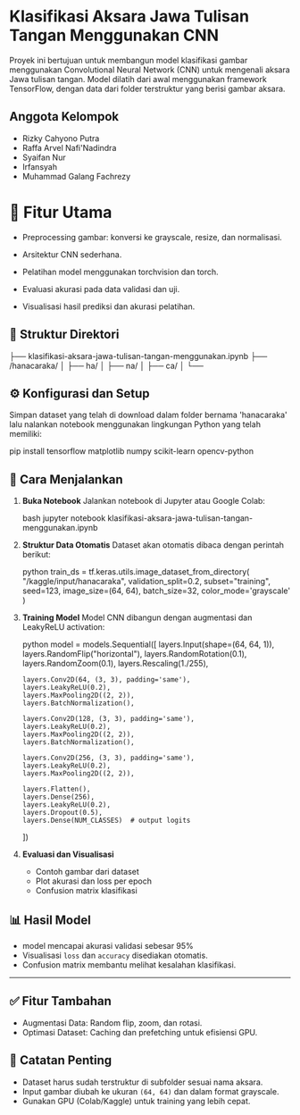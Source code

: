 
# Klasifikasi Aksara Jawa Tulisan Tangan Menggunakan CNN

Proyek ini bertujuan untuk membangun model klasifikasi gambar menggunakan Convolutional Neural Network (CNN)  untuk mengenali aksara Jawa tulisan tangan. Model dilatih dari awal menggunakan framework TensorFlow, dengan data dari folder terstruktur yang berisi gambar aksara.

## Anggota Kelompok
- Rizky Cahyono Putra  
- Raffa Arvel Nafi'Nadindra  
- Syaifan Nur  
- Irfansyah  
- Muhammad Galang Fachrezy

# 📌 Fitur Utama
- Preprocessing gambar: konversi ke grayscale, resize, dan normalisasi.

- Arsitektur CNN sederhana.

- Pelatihan model menggunakan torchvision dan torch.

- Evaluasi akurasi pada data validasi dan uji.

- Visualisasi hasil prediksi dan akurasi pelatihan.

## 📁 Struktur Direktori


├── klasifikasi-aksara-jawa-tulisan-tangan-menggunakan.ipynb
├── /hanacaraka/
│   ├── ha/
│   ├── na/
│   ├── ca/
│   └── 


## ⚙️ Konfigurasi dan Setup

Simpan dataset yang telah di download dalam folder bernama 'hanacaraka' lalu nalankan notebook menggunakan lingkungan Python yang telah memiliki:

pip install tensorflow matplotlib numpy scikit-learn opencv-python


## 🚀 Cara Menjalankan

1. **Buka Notebook**
   Jalankan notebook di Jupyter atau Google Colab:

   bash
   jupyter notebook klasifikasi-aksara-jawa-tulisan-tangan-menggunakan.ipynb
   

2. **Struktur Data Otomatis**
   Dataset akan otomatis dibaca dengan perintah berikut:

   python
   train_ds = tf.keras.utils.image_dataset_from_directory(
       "/kaggle/input/hanacaraka",
       validation_split=0.2,
       subset="training",
       seed=123,
       image_size=(64, 64),
       batch_size=32,
       color_mode='grayscale'
   )
  

3. **Training Model**
   Model CNN dibangun dengan augmentasi dan LeakyReLU activation:

   python
   model = models.Sequential([
       layers.Input(shape=(64, 64, 1)),
       layers.RandomFlip("horizontal"),
       layers.RandomRotation(0.1),
       layers.RandomZoom(0.1),
       layers.Rescaling(1./255),

       layers.Conv2D(64, (3, 3), padding='same'),
       layers.LeakyReLU(0.2),
       layers.MaxPooling2D((2, 2)),
       layers.BatchNormalization(),

       layers.Conv2D(128, (3, 3), padding='same'),
       layers.LeakyReLU(0.2),
       layers.MaxPooling2D((2, 2)),
       layers.BatchNormalization(),

       layers.Conv2D(256, (3, 3), padding='same'),
       layers.LeakyReLU(0.2),
       layers.MaxPooling2D((2, 2)),

       layers.Flatten(),
       layers.Dense(256),
       layers.LeakyReLU(0.2),
       layers.Dropout(0.5),
       layers.Dense(NUM_CLASSES)  # output logits
   ])


4. **Evaluasi dan Visualisasi**

   - Contoh gambar dari dataset
   - Plot akurasi dan loss per epoch
   - Confusion matrix klasifikasi


## 📊 Hasil Model
- model mencapai akurasi validasi sebesar 95%
- Visualisasi `loss` dan `accuracy` disediakan otomatis.
- Confusion matrix membantu melihat kesalahan klasifikasi.

---

## ✅ Fitur Tambahan

- Augmentasi Data: Random flip, zoom, dan rotasi.
- Optimasi Dataset: Caching dan prefetching untuk efisiensi GPU.

## 📌 Catatan Penting

- Dataset harus sudah terstruktur di subfolder sesuai nama aksara.
- Input gambar diubah ke ukuran `(64, 64)` dan dalam format grayscale.
- Gunakan GPU (Colab/Kaggle) untuk training yang lebih cepat.

